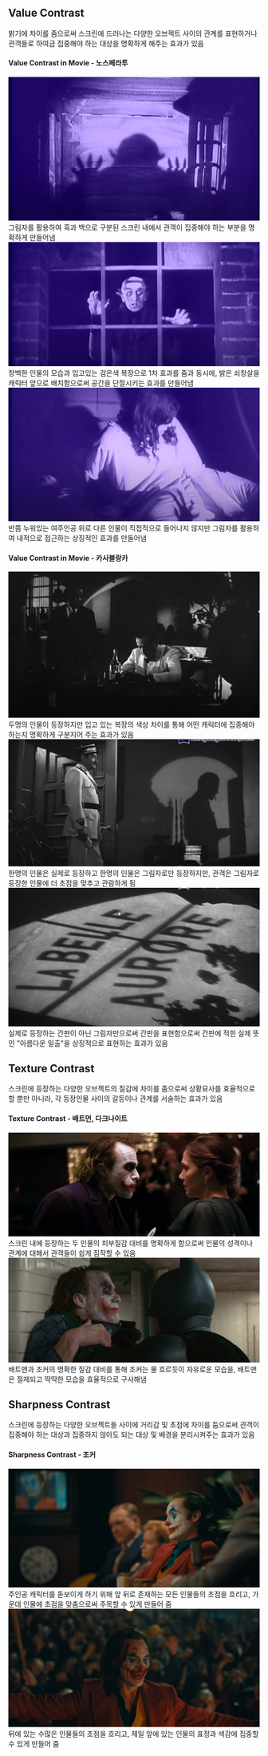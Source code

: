 ## Value Contrast  
밝기에 차이를 줌으로써 스크린에 드러나는 다양한 오브젝트 사이의 관계를 표현하거나 관객들로 하여금 집중해야 하는 대상을 명확하게 해주는 효과가 있음  
#### Value Contrast in Movie - 노스페라투  
![Value1](https://github.com/fanxysonaka/2D-Digital-Compositing/blob/master/Week%2005/value%201.PNG?raw=true)  
그림자를 활용하여 흑과 백으로 구분된 스크린 내에서 관객이 집중해야 하는 부분을 명확하게 만들어냄  
![Value2](https://github.com/fanxysonaka/2D-Digital-Compositing/blob/master/Week%2005/value%202.PNG?raw=true)  
창백한 인물의 모습과 입고있는 검은색 복장으로 1차 효과를 줌과 동시에, 밝은 쇠창살을 캐릭터 앞으로 배치함으로써 공간을 단절시키는 효과를 만들어냄
![Value3](https://github.com/fanxysonaka/2D-Digital-Compositing/blob/master/Week%2005/value%203.PNG?raw=true)  
반쯤 누워있는 여주인공 위로 다른 인물이 직접적으로 들어나지 않지만 그림자를 활용하여 내적으로 접근하는 상징적인 효과를 만들어냄  
#### Value Contrast in Movie - 카사블랑카
![Value1](https://github.com/fanxysonaka/2D-Digital-Compositing/blob/master/Week%2005/value%204.PNG)  
두명의 인물이 등장하지만 입고 있는 복장의 색상 차이를 통해 어떤 캐릭터에 집중해야 하는지 명확하게 구분지어 주는 효과가 있음  
![Value2](https://github.com/fanxysonaka/2D-Digital-Compositing/blob/master/Week%2005/value%205.PNG?raw=true)  
한명의 인물은 실제로 등장하고 한명의 인물은 그림자로만 등장하지만, 관객은 그림자로 등장한 인물에 더 초점을 맞추고 관람하게 됨  
![Value3](https://github.com/fanxysonaka/2D-Digital-Compositing/blob/master/Week%2005/value%206.PNG?raw=true)  
실제로 등장하는 간판이 아닌 그림자만으로써 간판을 표현함으로써 간판에 적힌 실제 뜻인 "아름다운 일출"을 상징적으로 표현하는 효과가 있음  


## Texture Contrast  
스크린에 등장하는 다양한 오브젝트의 질감에 차이를 줌으로써 상황묘사를 효율적으로 할 뿐만 아니라, 각 등장인물 사이의 갈등이나 관계를 서술하는 효과가 있음  
#### Texture Contrast - 배트먼, 다크나이트
![Texture1](https://github.com/fanxysonaka/2D-Digital-Compositing/blob/master/Week%2005/texture%201.PNG?raw=true)  
스크린 내에 등장하는 두 인물의 피부질감 대비를 명확하게 함으로써 인물의 성격이나 관계에 대해서 관객들이 쉽게 짐작할 수 있음  
![Texture2](https://github.com/fanxysonaka/2D-Digital-Compositing/blob/master/Week%2005/texture%202.PNG?raw=true)  
배트맨과 조커의 명확한 질감 대비를 통해 조커는 물 흐르듯이 자유로운 모습을, 배트맨은 절제되고 딱딱한 모습을 효율적으로 구사해냄  


## Sharpness Contrast  
스크린에 등장하는 다양한 오브젝트들 사이에 거리감 및 초점에 차이를 둠으로써 관객이 집중해야 하는 대상과 집중하지 않아도 되는 대상 및 배경을 분리시켜주는 효과가 있음  
#### Sharpness Contrast - 조커  
![sharpness1](https://github.com/fanxysonaka/2D-Digital-Compositing/blob/master/Week%2005/sharpness%201.PNG?raw=true)  
주인공 캐릭터를 돋보이게 하기 위해 앞 뒤로 존재하는 모든 인물들의 초점을 흐리고, 가운데 인물에 초점을 맞춤으로써 주목할 수 있게 만들어 줌  
![sharpness2](https://github.com/fanxysonaka/2D-Digital-Compositing/blob/master/Week%2005/sharpness%202.PNG?raw=true)  
뒤에 있는 수많은 인물들의 초점을 흐리고, 제일 앞에 있는 인물의 표정과 색감에 집중할 수 있게 만들어 줌  
